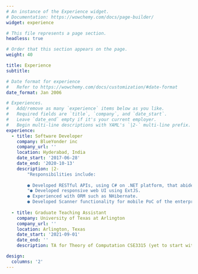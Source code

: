 ```yaml
---
# An instance of the Experience widget.
# Documentation: https://wowchemy.com/docs/page-builder/
widget: experience

# This file represents a page section.
headless: true

# Order that this section appears on the page.
weight: 40

title: Experience
subtitle:

# Date format for experience
#   Refer to https://wowchemy.com/docs/customization/#date-format
date_format: Jan 2006

# Experiences.
#   Add/remove as many `experience` items below as you like.
#   Required fields are `title`, `company`, and `date_start`.
#   Leave `date_end` empty if it's your current employer.
#   Begin multi-line descriptions with YAML's `|2-` multi-line prefix.
experience:
  - title: Software Developer
    company: BlueYonder inc
    company_url: ''
    location: Hyderabad, India
    date_start: '2017-06-28'
    date_end: '2020-10-13'
    description: |2-
        "Responsibilities include:
        
        ● Developed RESTful APIs, using C# on .NET platform, that abide by the latest standard." + "\n"
        "● Developed responsive web UI using ExtJS.
        ● Experienced with ORM such as NHibernate.
        ● Developed Scanner functionality for mobile PoC of the enterprise product using Xamarin."
        
  - title: Graduate Teaching Assistant
    company: University of Texas at Arlington
    company_url: ''
    location: Arlington, Texas
    date_start: '2021-09-01'
    date_end: ''
    description: TA for Theory of Computation CSE3315 (yet to start with my work)

design:
  columns: '2'
---
```

